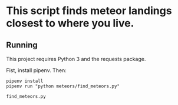 # This script finds meteor landings closest to where you live.

## Running

This project requires Python 3 and the requests package.

Fist, install pipenv. Then:

```
pipenv install
pipenv run "python meteors/find_meteors.py"
```

 `find_meteors.py`
